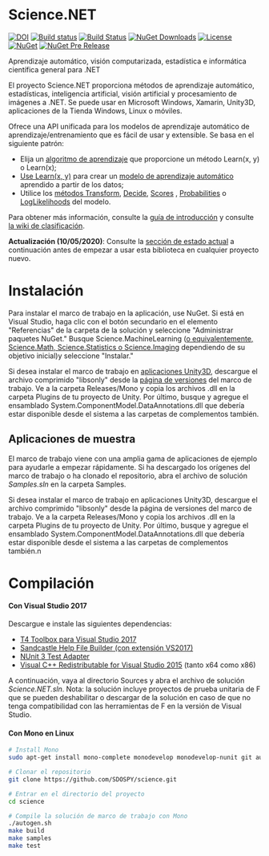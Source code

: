 # Science.NET
[![DOI](https://zenodo.org/badge/3964514.svg)](https://zenodo.org/badge/latestdoi/3964514)
[![Build status](https://ci.appveyor.com/api/projects/status/ns9h9opjmu8iw3ep?svg=true)](https://ci.appveyor.com/project/sdospy/framework)
[![Build Status](https://travis-ci.org/science-net/framework.svg?branch=development)](https://travis-ci.org/science-net/framework)
[![NuGet Downloads](https://img.shields.io/nuget/dt/Science.svg)](https://www.nuget.org/packages/Science/)
[![License](https://img.shields.io/badge/license-LGPL--2.1-blue.svg)](LICENSE)
[![NuGet](https://img.shields.io/nuget/v/Science.svg)](https://www.nuget.org/packages/Science/)
[![NuGet Pre Release](https://img.shields.io/nuget/vpre/Science.svg)](https://www.nuget.org/packages/Science/)

Aprendizaje automático, visión computarizada, estadística e informática científica general para .NET

El proyecto Science.NET proporciona métodos de aprendizaje automático, estadísticas, inteligencia artificial, visión artificial y procesamiento de imágenes a .NET. Se puede usar en Microsoft Windows, Xamarin, Unity3D, aplicaciones de la Tienda Windows, Linux o móviles.

Ofrece una API unificada para los modelos de aprendizaje automático de aprendizaje/entrenamiento que es fácil de usar y extensible. Se basa en el siguiente patrón:

- Elija un [algoritmo de aprendizaje](http://science-framework.net/docs/html/N_Science_MachineLearning.htm) que proporcione un método Learn(x, y) o Learn(x);
- [Use Learn(x, y)](http://science-framework.net/docs/html/M_Science_MachineLearning_VectorMachines_Learning_SequentialMinimalOptimization_Learn.htm) para crear un [modelo de aprendizaje automático](http://science-framework.net/docs/html/T_Science_MachineLearning_VectorMachines_SupportVectorMachine.htm) aprendido a partir de los datos;
- Utilice los [métodos Transform](http://science-framework.net/docs/html/M_Science_MachineLearning_ClassifierBase_2_Transform.htm), [Decide](http://science-framework.net/docs/html/M_Science_MachineLearning_ClassifierBase_2_Decide_1.htm), [Scores](http://science-framework.net/docs/html/M_Science_MachineLearning_BinaryScoreClassifierBase_1_Scores_3.htm) , [Probabilities](http://science-framework.net/docs/html/M_Science_MachineLearning_BinaryLikelihoodClassifierBase_1_Probabilities.htm) o [LogLikelihoods](http://science-framework.net/docs/html/M_Science_MachineLearning_VectorMachines_SupportVectorMachine_2_LogLikelihood.htm) del modelo.

Para obtener más información, consulte la [guía de introducción](https://github.com/SDOSPY/Science/wiki/Introduccion) y consulte [la wiki de clasificación](https://github.com/SDOSPY/Science/wiki/Clasificacion).

**Actualización (10/05/2020)**: Consulte la [sección de estado actual](https://github.com/SDOSPY/Science#current-status) a continuación antes de empezar a usar esta biblioteca en cualquier proyecto nuevo.

# Instalación

Para instalar el marco de trabajo en la aplicación, use NuGet. Si está en Visual Studio, haga clic con el botón secundario en el elemento "Referencias" de la carpeta de la solución y seleccione "Administrar paquetes NuGet." Busque Science.MachineLearning ([o equivalentemente, Science.Math, Science.Statistics o Science.Imaging](https://www.nuget.org/packages?q=science.net) dependiendo de su objetivo inicial)y seleccione "Instalar."

Si desea instalar el marco de trabajo en [aplicaciones Unity3D](https://unity3d.com), descargue el archivo comprimido "libsonly" desde la [página de versiones](https://github.com/SDOSPY/Science/releases) del marco de trabajo. Ve a la carpeta Releases/Mono y copia los archivos .dll en la carpeta Plugins de tu proyecto de Unity. Por último, busque y agregue el ensamblado System.ComponentModel.DataAnnotations.dll que debería estar disponible desde el sistema a las carpetas de complementos también.

## Aplicaciones de muestra

El marco de trabajo viene con una amplia gama de aplicaciones de ejemplo para ayudarle a empezar rápidamente. Si ha descargado los orígenes del marco de trabajo o ha clonado el repositorio, abra el archivo de solución *Samples.sln* en la carpeta Samples.

Si desea instalar el marco de trabajo en aplicaciones Unity3D, descargue el archivo comprimido "libsonly" desde la página de versiones del marco de trabajo. Ve a la carpeta Releases/Mono y copia los archivos .dll en la carpeta Plugins de tu proyecto de Unity. Por último, busque y agregue el ensamblado System.ComponentModel.DataAnnotations.dll que debería estar disponible desde el sistema a las carpetas de complementos también.n

# Compilación
#### Con Visual Studio 2017

Descargue e instale las siguientes dependencias:

- [T4 Toolbox para Visual Studio 2017](https://github.com/hagronnestad/T4Toolbox/releases/tag/vs2017-b1)
- [Sandcastle Help File Builder (con extensión VS2017)](https://github.com/EWSoftware/SHFB/releases)
- [NUnit 3 Test Adapter](https://marketplace.visualstudio.com/items?itemName=NUnitDevelopers.NUnit3TestAdapter)
- [Visual C++ Redistributable for Visual Studio 2015](https://www.microsoft.com/en-us/download/details.aspx?id=48145&751be11f-ede8-5a0c-058c-2ee190a24fa6) (tanto x64 como x86)

A continuación, vaya al directorio Sources y abra el archivo de solución *Science.NET.sln*. Nota: la solución incluye proyectos de prueba unitaria de F que se pueden deshabilitar o descargar de la solución en caso de que no tenga compatibilidad con las herramientas de F en la versión de Visual Studio.

#### Con Mono en Linux

```bash
# Install Mono
sudo apt-get install mono-complete monodevelop monodevelop-nunit git autoconf make

# Clonar el repositorio
git clone https://github.com/SDOSPY/science.git

# Entrar en el directorio del proyecto
cd science

# Compile la solución de marco de trabajo con Mono
./autogen.sh
make build
make samples
make test
```

